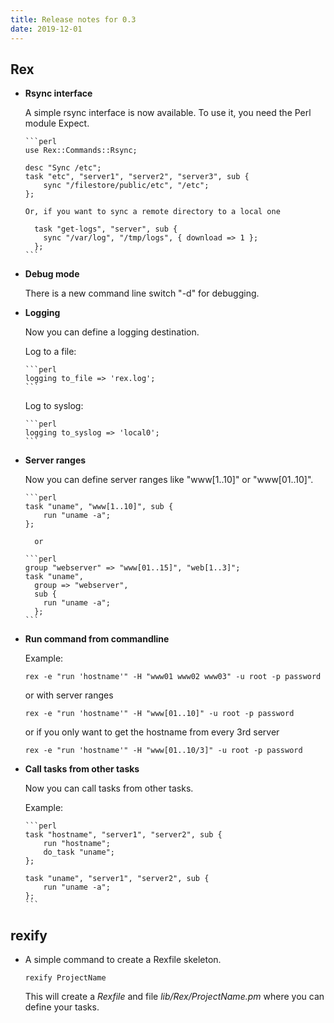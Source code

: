```yaml
---
title: Release notes for 0.3
date: 2019-12-01
---
```


## Rex

-   **Rsync interface**

    A simple rsync interface is now available. To use it, you need the Perl module <span>Expect</span>.

        ```perl
        use Rex::Commands::Rsync;
        
        desc "Sync /etc";
        task "etc", "server1", "server2", "server3", sub {
            sync "/filestore/public/etc", "/etc";
        };
        
        Or, if you want to sync a remote directory to a local one
        
          task "get-logs", "server", sub {
            sync "/var/log", "/tmp/logs", { download => 1 };
          };
        ```

-   **Debug mode**

    There is a new command line switch "-d" for debugging.

-   **Logging**

    Now you can define a logging destination.

    Log to a file:

        ```perl
        logging to_file => 'rex.log';
        ```

    Log to syslog:

        ```perl
        logging to_syslog => 'local0';
        ```

-   **Server ranges**

    Now you can define server ranges like "www\[1..10\]" or "www\[01..10\]".

        ```perl
        task "uname", "www[1..10]", sub {
            run "uname -a";
        };
        
          or

        ```perl
        group "webserver" => "www[01..15]", "web[1..3]";
        task "uname",
          group => "webserver",
          sub {
            run "uname -a";
          };
        ```

-   **Run command from commandline**

    Example:

        rex -e "run 'hostname'" -H "www01 www02 www03" -u root -p password

    or with server ranges

        rex -e "run 'hostname'" -H "www[01..10]" -u root -p password

    or if you only want to get the hostname from every 3rd server

        rex -e "run 'hostname'" -H "www[01..10/3]" -u root -p password

-   **Call tasks from other tasks**

    Now you can call tasks from other tasks.

    Example:

        ```perl
        task "hostname", "server1", "server2", sub {
            run "hostname";
            do_task "uname";
        };
        
        task "uname", "server1", "server2", sub {
            run "uname -a";
        };
        ```

## rexify

-   A simple command to create a Rexfile skeleton.

        rexify ProjectName

    This will create a *Rexfile* and file *lib/Rex/ProjectName.pm* where you can define your tasks.


